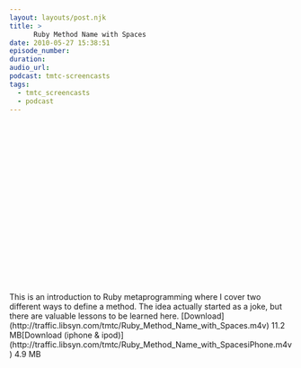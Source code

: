 ```yaml
---
layout: layouts/post.njk
title: >
      Ruby Method Name with Spaces
date: 2010-05-27 15:38:51
episode_number: 
duration: 
audio_url: 
podcast: tmtc-screencasts
tags: 
  - tmtc_screencasts
  - podcast
---
```


<object width="540" height="304"><param name="allowfullscreen" value="true">
<param name="allowscriptaccess" value="always">
<param name="movie" value="http://vimeo.com/moogaloop.swf?clip_id=12064496&amp;server=vimeo.com&amp;show_title=0&amp;show_byline=0&amp;show_portrait=0&amp;color=00ADEF&amp;fullscreen=1">
<embed src="http://vimeo.com/moogaloop.swf?clip_id=12064496&amp;server=vimeo.com&amp;show_title=0&amp;show_byline=0&amp;show_portrait=0&amp;color=00ADEF&amp;fullscreen=1" type="application/x-shockwave-flash" allowfullscreen="true" allowscriptaccess="always" width="540" height="304"></embed></object>This is an introduction to Ruby metaprogramming where I cover two different ways to define a method. The idea actually started as a joke, but there are valuable lessons to be learned here. [Download](http://traffic.libsyn.com/tmtc/Ruby_Method_Name_with_Spaces.m4v) 11.2 MB[Download (iphone & ipod)](http://traffic.libsyn.com/tmtc/Ruby_Method_Name_with_SpacesiPhone.m4v) 4.9 MB
